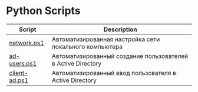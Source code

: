 Python Scripts
==================
| Script                                               | Description                                                        |
| ---------------------------------------------------- | ------------------------------------------------------------------ |
| [network.ps1](Scripts/network.ps1)                   | Автоматизированная настройка сети локального компьютера            |
| [ad-users.ps1](Scripts/ad-users.ps1)                 | Автоматизированный создание пользователей в Active Directory       |
| [client-ad.ps1](Scripts/client-ad.ps1)               | Автоматизированный ввод пользователя в Active Directory            |
